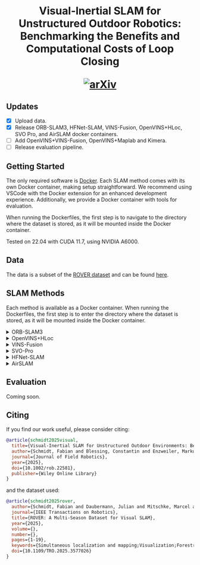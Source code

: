 
<h1 align="center">
  Visual‐Inertial SLAM for Unstructured Outdoor Robotics: Benchmarking the Benefits and Computational Costs of Loop Closing

  [![arXiv](https://img.shields.io/badge/arXiv-2408.01716-b31b1b.svg?style=plastic)](https://arxiv.org/abs/2408.01716)
  
</h1>

## Updates

- [x] Upload data.
- [x] Release ORB-SLAM3, HFNet-SLAM, VINS-Fusion, OpenVINS+HLoc, SVO Pro, and AirSLAM docker containers. 
- [ ] Add OpenVINS+VINS-Fusion, OpenVINS+Maplab and Kimera.
- [ ] Release evaluation pipeline.

## Getting Started
The only required software is [Docker](https://www.docker.com/). Each SLAM method comes with its own Docker container, making setup straightforward. We recommend using VSCode with the Docker extension for an enhanced development experience. Additionally, we provide a Docker container with tools for evaluation.

When running the Dockerfiles, the first step is to navigate to the directory where the dataset is stored, as it will be mounted inside the Docker container.

Tested on 22.04 with CUDA 11.7, using NVIDIA A6000.

## Data
The data is a subset of the [ROVER dataset](https://iis-esslingen.github.io/rover/) and can be found [here](https://fdm.hs-esslingen.de/schmidt2025visual/).

## SLAM Methods
Each method is available as a Docker container. When running the Dockerfiles, the first step is to enter the directory where the dataset is stored, as it will be mounted inside the Docker container.


<details><summary>ORB-SLAM3</summary>

We are using [our fork](https://github.com/iis-esslingen/ORB-SLAM3) of the [ORB-SLAM3 ROS Wrapper](https://github.com/thien94/orb_slam3_ros) implementation. 

To launch the application:

```bash
roslaunch orb_slam3_ros <launch_file> \
    do_bag:=<do_bag> bag:=<bag> \
    do_save_traj:=<do_save_traj> \
    traj_file_name:=<traj_file_name> \
    do_lc:=<enable_loop_closing> \
    do_save_resource:=<do_save_traj> \
    resource_file_name:=<traj_file_name> 
```

#### Parameters:

- `launch_file`: Specifies the launch file to use. Choices include:
    - `rover_mono-inertial_t265_internal.launch`: To launch monocular mode.
    - `rover_stereo-inertial_t265_internal.launch`: To launch RGBD mode.

- `do_bag`: *(Optional)* Specifies whether to replay a bag. Set to either:
    - `true`: To replay a bag.
    - `false`: To not replay a bag.

- `bag`: *(Optional)* Specifies the path to the rosbag file.

- `do_save_traj`: *(Optional)* Specifies whether to save a predicted trajectory. Set to either:
    - `true`: To save the trajectory.
    - `false`: To not save the trajectory.

- `traj_file_name`: *(Optional)* Specifies the file path where the estimated trajectory should be saved.

- `do_lc`: *(Optional)* Specifies whether to enable loop closing. Set to either:
    - `true`: To enable loop closing.
    - `false`: To disable loop closing.
 
- `do_save_resource`: *(Optional)* Specifies whether to monitor the resource usage. Set to either:
    - `true`: To save the trajectory.
    - `false`: To not save the trajectory.

- `resource_file_name`: *(Optional)* Specifies the file path where the resource usage file should be saved.
 
</details>

<details><summary>OpenVINS+HLoc</summary>

We are using [our fork](https://github.com/iis-esslingen/OpenVINS) of the official [OpenVINS](https://github.com/rpng/open_vins) implementation. 

To launch the application:

```bash
roslaunch ov_msckf rover_stereo-inertial_t265_internal.launch \
    do_bag:=<do_bag> bag:=<bag> \
    do_save_traj:=<do_save_traj> \
    traj_file_name:=<traj_file_name> \
    do_save_resource:=<do_save_traj> \
    resource_file_name:=<traj_file_name> 
```

#### Parameters:

- `do_bag`: *(Optional)* Specifies whether to replay a bag. Set to either:
    - `true`: To replay a bag.
    - `false`: To not replay a bag.

- `bag`: *(Optional)* Specifies the path to the rosbag file.

- `do_save_traj`: *(Optional)* Specifies whether to save a predicted trajectory. Set to either:
    - `true`: To save the trajectory.
    - `false`: To not save the trajectory.

- `traj_file_name`: *(Optional)* Specifies the file path where the estimated trajectory should be saved.

- `do_save_resource`: *(Optional)* Specifies whether to monitor the resource usage. Set to either:
  - `true`: To save the trajectory.
  - `false`: To not save the trajectory.

- `resource_file_name`: *(Optional)* Specifies the file path where the resource usage file should be saved.

</details>

<details><summary>VINS-Fusion</summary>

We are using [our fork](https://github.com/iis-esslingen/VINS-Fusion) of the official [VINS-Fusion](https://github.com/HKUST-Aerial-Robotics/VINS-Fusion) implementation. 

To launch the application:

```bash
roslaunch vins rover_stereo-inertial_t265_internal.launch \
    do_bag:=<do_bag> bag:=<bag> \
    do_save_traj:=<do_save_traj> \
    traj_file_name:=<traj_file_name> \
    do_lc:=<enable_loop_closing> \
    do_save_resource:=<do_save_traj> \
    resource_file_name:=<traj_file_name> 
```

#### Parameters:

- `do_bag`: *(Optional)* Specifies whether to replay a bag. Set to either:
    - `true`: To replay a bag.
    - `false`: To not replay a bag.

- `bag`: *(Optional)* Specifies the path to the rosbag file.

- `do_save_traj`: *(Optional)* Specifies whether to save a predicted trajectory. Set to either:
    - `true`: To save the trajectory.
    - `false`: To not save the trajectory.

- `traj_file_name`: *(Optional)* Specifies the file path where the estimated trajectory should be saved.

- `do_lc`: *(Optional)* Specifies whether to enable loop closing. Set to either:
    - `true`: To enable loop closing.
    - `false`: To disable loop closing.
 
- `do_save_resource`: *(Optional)* Specifies whether to monitor the resource usage. Set to either:
  - `true`: To save the resource usage.
  - `false`: To not save the resource usage.

- `resource_file_name`: *(Optional)* Specifies the file path where the resource usage file should be saved.

</details>

<details><summary>SVO-Pro</summary>

We are using [our fork](https://github.com/iis-esslingen/SVO-Pro) of the official [SVO-Pro](https://github.com/uzh-rpg/rpg_svo_pro_open) implementation. 

To launch the application:

```bash
roslaunch svo_ros rover_stereo-inertial_t265_internal.launch \
    do_bag:=<do_bag> bag:=<bag> \
    do_save_traj:=<do_save_traj> \
    traj_file_name:=<traj_file_name> \
    do_lc:=<enable_loop_closing> \
    do_save_resource:=<do_save_traj> \
    resource_file_name:=<traj_file_name> 
```

#### Parameters:

- `do_bag`: *(Optional)* Specifies whether to replay a bag. Set to either:
    - `true`: To replay a bag.
    - `false`: To not replay a bag.

- `bag`: *(Optional)* Specifies the path to the rosbag file.

- `do_save_traj`: *(Optional)* Specifies whether to save a predicted trajectory. Set to either:
    - `true`: To save the trajectory.
    - `false`: To not save the trajectory.

- `traj_file_name`: *(Optional)* Specifies the file path where the estimated trajectory should be saved.

- `do_lc`: *(Optional)* Specifies whether to enable loop closing. Set to either:
    - `true`: To enable loop closing.
    - `false`: To disable loop closing.
 
- `do_save_resource`: *(Optional)* Specifies whether to monitor the resource usage. Set to either:
  - `true`: To save the resource usage.
  - `false`: To not save the resource usage.

- `resource_file_name`: *(Optional)* Specifies the file path where the resource usage file should be saved.

</details>

<details><summary>HFNet-SLAM</summary>
Coming soon.
</details>

<details><summary>AirSLAM</summary>
Coming soon.
</details>

## Evaluation
Coming soon.

## Citing
If you find our work useful, please consider citing:
```bibtex
@article{schmidt2025visual,
  title={Visual-Inertial SLAM for Unstructured Outdoor Environments: Benchmarking the Benefits and Computational Costs of Loop Closing},
  author={Schmidt, Fabian and Blessing, Constantin and Enzweiler, Markus and Valada, Abhinav},
  journal={Journal of Field Robotics},
  year={2025},
  doi={10.1002/rob.22581},
  publisher={Wiley Online Library}
}


```
and the dataset used:
```bibtex
@article{schmidt2025rover,
  author={Schmidt, Fabian and Daubermann, Julian and Mitschke, Marcel and Blessing, Constantin and Meyer, Stephan and Enzweiler, Markus and Valada, Abhinav},
  journal={IEEE Transactions on Robotics}, 
  title={ROVER: A Multi-Season Dataset for Visual SLAM}, 
  year={2025},
  volume={},
  number={},
  pages={1-19},
  keywords={Simultaneous localization and mapping;Visualization;Forestry;Robots;Lighting;Global navigation satellite system;Benchmark testing;Location awareness;Automobiles;Hands;SLAM;Visual SLAM;datasets;benchmark},
  doi={10.1109/TRO.2025.3577026}
}
```
